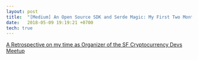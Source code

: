 ```yaml
---
layout: post
title:  "[Medium] An Open Source SDK and Serde Magic: My First Two Months as a Member of the Rust Community"
date:   2018-05-09 19:19:21 +0700
tech: true
---
```


<a class="embedly-card" data-card-controls="0" href="https://medium.com/hackernoon/a-retrospective-on-my-time-as-organizer-of-the-sf-cryptocurrency-devs-meetup-44ac629a8d1?source=your_stories_page---------------------------">A Retrospective on my time as Organizer of the SF Cryptocurrency Devs Meetup</a>
<script async src="//cdn.embedly.com/widgets/platform.js" charset="UTF-8"></script>